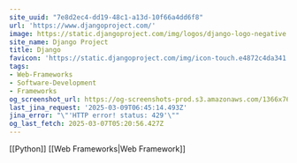 ```yaml
---
site_uuid: "7e8d2ec4-dd19-48c1-a13d-10f66a4dd6f8"
url: 'https://www.djangoproject.com/'
image: https://static.djangoproject.com/img/logos/django-logo-negative.1d528e2cb5fb.png
site_name: Django Project
title: Django
favicon: 'https://static.djangoproject.com/img/icon-touch.e4872c4da341.png'
tags:
- Web-Frameworks
- Software-Development
- Frameworks
og_screenshot_url: https://og-screenshots-prod.s3.amazonaws.com/1366x768/80/false/7331003f4e8f8f20cfd89538185f704112adb0ffab5a76075f73fb0a1f6d20cd.jpeg
last_jina_request: '2025-03-09T06:45:14.493Z'
jina_error: "\"'HTTP error! status: 429'\""
og_last_fetch: 2025-03-07T05:20:56.427Z
---
```

[[Python]] [[Web Frameworks|Web Framework]]
